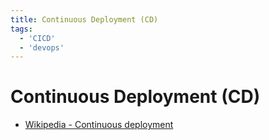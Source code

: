 ```yaml
---
title: Continuous Deployment (CD)
tags:
  - 'CICD'
  - 'devops'
---
```


# Continuous Deployment (CD)

* [Wikipedia - Continuous deployment](https://en.wikipedia.org/wiki/Continuous_deployment)